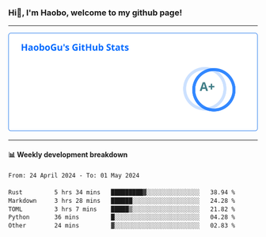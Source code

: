 <!--<h2 align="center"> Hi👋, I'm Haobo, welcome to my github page! </h2>-->
### Hi👋, I'm Haobo, welcome to my github page!
-------

<img href="https://github.com/HaoboGu" src="assets/stats.svg" alt="github stats" /> 

-------

#### 📊 **Weekly development breakdown**
<!--START_SECTION:waka-->

```txt
From: 24 April 2024 - To: 01 May 2024

Rust         5 hrs 34 mins   █████████▓░░░░░░░░░░░░░░░   38.94 %
Markdown     3 hrs 28 mins   ██████░░░░░░░░░░░░░░░░░░░   24.28 %
TOML         3 hrs 7 mins    █████▒░░░░░░░░░░░░░░░░░░░   21.82 %
Python       36 mins         █░░░░░░░░░░░░░░░░░░░░░░░░   04.28 %
Other        24 mins         ▓░░░░░░░░░░░░░░░░░░░░░░░░   02.83 %
```

<!--END_SECTION:waka-->
<!--
backup url: https://github-readme-status-dusky-ten.vercel.app/api?username=HaoboGu&count_private=true&show_icons=true&theme=transparent&border_color=2f80ed
-->
<!--
**HaoboGu/HaoboGu** is a ✨ _special_ ✨ repository because its `README.md` (this file) appears on your GitHub profile.

Here are some ideas to get you started:

- 🔭 I’m currently working on AI-assisted programming tools
- 🌱 I’m currently learning ...
- 👯 I’m looking to collaborate on ...
- 🤔 I’m looking for help with ...
- 💬 Ask me about ...
- 📫 How to reach me: ...
- 😄 Pronouns: ...
- ⚡ Fun fact: ...
-->
